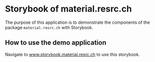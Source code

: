 # Storybook of material.resrc.ch

The purpose of this application is to demonstrate the components of the package `material.resrc.ch` with Storybook.

## How to use the demo application

Navigate to www.storybook.material.resrc.ch to use this storybook.
